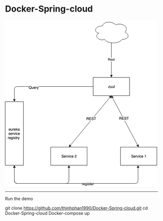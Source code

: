 # Docker-Spring-cloud




![alt text](/IMG/Diagram.png)


---------
Run the demo 

git clone https://github.com/thinhphan1990/Docker-Spring-cloud.git
cd Docker-Spring-cloud
Docker-compose up 

